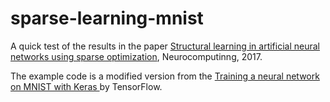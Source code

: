 # sparse-learning-mnist
A quick test of the results in the paper [Structural learning in artificial neural networks using sparse
optimization](https://www.sciencedirect.com/science/article/abs/pii/S0925231217312857), Neurocomputinng, 2017.

The example code is a modified version from the [Training a neural network on MNIST with Keras ](https://www.tensorflow.org/datasets/keras_example) by TensorFlow. 
